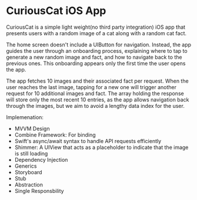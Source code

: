 # CuriousCat iOS App

CuriousCat is a simple light weight(no third party integration) iOS app that presents users with a random image of a cat along with a random cat fact. 

The home screen doesn't include a UIButton for navigation. Instead, the app guides the user through an onboarding process, explaining where to tap to generate a new random image and fact, and how to navigate back to the previous ones. This onboarding appears only the first time the user opens the app.

The app fetches 10 images and their associated fact per request. When the user reaches the last image, tapping for a new one will trigger another request for 10 additional images and fact. The array holding the response will store only the most recent 10 entries, as the app allows navigation back through the images, but we aim to avoid a lengthy data index for the user.

Implemenation:
* MVVM Design
* Combine Framework: For binding
* Swift's async/await syntax to handle API requests efficiently
* Shimmer: A UIView that acts as a placeholder to indicate that the image is still loading
* Dependency Injection
* Generics
* Storyboard
* Stub
* Abstraction
* Single Responsbility



